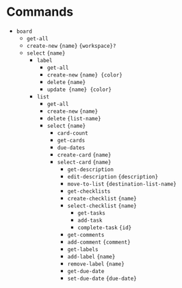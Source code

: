 # Commands

* `board`
  * `get-all`
  * `create-new` `{name}` `{workspace}?`
  * `select` `{name}`
    * `label`
      * `get-all`
      * `create-new` `{name} {color}`
      * `delete` `{name}`
      * `update {name} {color}`
    * `list`
      * `get-all`
      * `create-new` `{name}`
      * `delete` `{list-name}`
      * `select` `{name}`
        * `card-count`
        * `get-cards`
        * `due-dates`
        * `create-card` `{name}`
        * `select-card` `{name}`
          * `get-description`
          * `edit-description` `{description}`
          * `move-to-list` `{destination-list-name}`
          * `get-checklists`
          * `create-checklist` `{name}`
          * `select-checklist` `{name}`
            * `get-tasks`
            * `add-task`
            * `complete-task` `{id}`
          * `get-comments`
          * `add-comment` `{comment}`
          * `get-labels`
          * `add-label` `{name}`
          * `remove-label` `{name}`
          * `get-due-date`
          * `set-due-date` `{due-date}`
